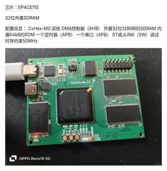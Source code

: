 芯片：EP4CE115

32位外置SDRAM

配置信息：
    Cortex-M0 双核
    DMA控制器（AHB）
    外置32位128MB的SDRAM
    内置64kB的ROM
    一个定时器（APB）
    一个串口（APB）
    ST或JLINK（SW）调试
    时序约束50MHz

![image](image/00.png)
